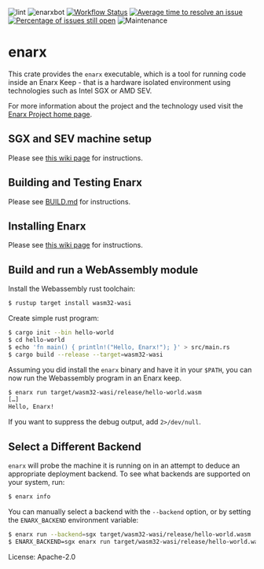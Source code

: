 ![lint](https://github.com/enarx/enarx/workflows/lint/badge.svg)
![enarxbot](https://github.com/enarx/enarx/workflows/enarxbot/badge.svg)
[![Workflow Status](https://github.com/enarx/enarx/workflows/test/badge.svg)](https://github.com/enarx/enarx/actions?query=workflow%3A%22test%22)
[![Average time to resolve an issue](https://isitmaintained.com/badge/resolution/enarx/enarx.svg)](https://isitmaintained.com/project/enarx/enarx "Average time to resolve an issue")
[![Percentage of issues still open](https://isitmaintained.com/badge/open/enarx/enarx.svg)](https://isitmaintained.com/project/enarx/enarx "Percentage of issues still open")
![Maintenance](https://img.shields.io/badge/maintenance-activly--developed-brightgreen.svg)

# enarx

This crate provides the `enarx` executable, which is a tool for running
code inside an Enarx Keep - that is a hardware isolated environment using
technologies such as Intel SGX or AMD SEV.

For more information about the project and the technology used
visit the [Enarx Project home page](https://enarx.dev/).

## SGX and SEV machine setup

Please see
[this wiki page](https://github.com/enarx/enarx/wiki/Reproducible-builds-and-Machine-setup)
for instructions.

## Building and Testing Enarx

Please see [BUILD.md](https://github.com/enarx/enarx/blob/main/BUILD.md) for instructions.

## Installing Enarx

Please see
[this wiki page](https://github.com/enarx/enarx/wiki/Install-Enarx)
for instructions.

## Build and run a WebAssembly module

Install the Webassembly rust toolchain:

```sh
$ rustup target install wasm32-wasi
```

Create simple rust program:

```sh
$ cargo init --bin hello-world
$ cd hello-world
$ echo 'fn main() { println!("Hello, Enarx!"); }' > src/main.rs
$ cargo build --release --target=wasm32-wasi
```

Assuming you did install the `enarx` binary and have it in your `$PATH`, you can
now run the Webassembly program in an Enarx keep.

```sh
$ enarx run target/wasm32-wasi/release/hello-world.wasm
[…]
Hello, Enarx!
```

If you want to suppress the debug output, add `2>/dev/null`.

## Select a Different Backend

`enarx` will probe the machine it is running on in an attempt to deduce an
appropriate deployment backend. To see what backends are supported on your
system, run:

```sh
$ enarx info
```

You can manually select a backend with the `--backend` option, or by
setting the `ENARX_BACKEND` environment variable:

```sh
$ enarx run --backend=sgx target/wasm32-wasi/release/hello-world.wasm
$ ENARX_BACKEND=sgx enarx run target/wasm32-wasi/release/hello-world.wasm
```

License: Apache-2.0
